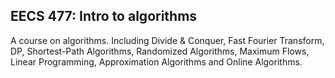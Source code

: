## EECS 477: Intro to algorithms
A course on algorithms. Including Divide & Conquer, Fast Fourier Transform, DP, Shortest-Path Algorithms, Randomized Algorithms, Maximum Flows, Linear Programming, Approximation Algorithms and Online Algorithms.
